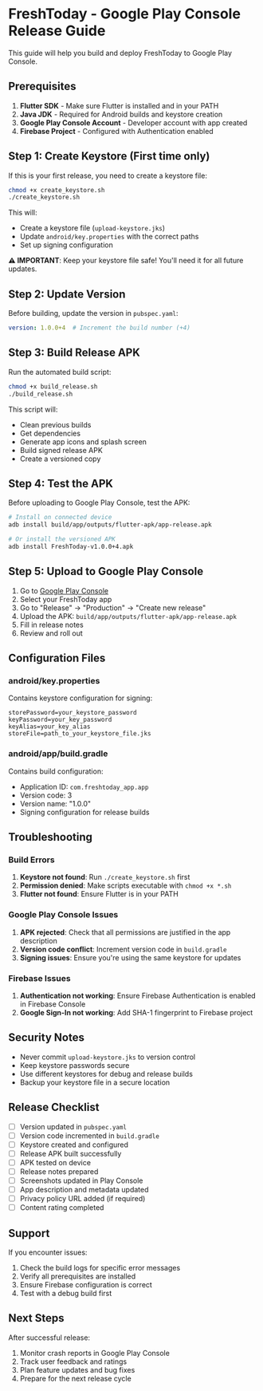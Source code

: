 # FreshToday - Google Play Console Release Guide

This guide will help you build and deploy FreshToday to Google Play Console.

## Prerequisites

1. **Flutter SDK** - Make sure Flutter is installed and in your PATH
2. **Java JDK** - Required for Android builds and keystore creation
3. **Google Play Console Account** - Developer account with app created
4. **Firebase Project** - Configured with Authentication enabled

## Step 1: Create Keystore (First time only)

If this is your first release, you need to create a keystore file:

```bash
chmod +x create_keystore.sh
./create_keystore.sh
```

This will:
- Create a keystore file (`upload-keystore.jks`)
- Update `android/key.properties` with the correct paths
- Set up signing configuration

**⚠️ IMPORTANT**: Keep your keystore file safe! You'll need it for all future updates.

## Step 2: Update Version

Before building, update the version in `pubspec.yaml`:

```yaml
version: 1.0.0+4  # Increment the build number (+4)
```

## Step 3: Build Release APK

Run the automated build script:

```bash
chmod +x build_release.sh
./build_release.sh
```

This script will:
- Clean previous builds
- Get dependencies
- Generate app icons and splash screen
- Build signed release APK
- Create a versioned copy

## Step 4: Test the APK

Before uploading to Google Play Console, test the APK:

```bash
# Install on connected device
adb install build/app/outputs/flutter-apk/app-release.apk

# Or install the versioned APK
adb install FreshToday-v1.0.0+4.apk
```

## Step 5: Upload to Google Play Console

1. Go to [Google Play Console](https://play.google.com/console)
2. Select your FreshToday app
3. Go to "Release" → "Production" → "Create new release"
4. Upload the APK: `build/app/outputs/flutter-apk/app-release.apk`
5. Fill in release notes
6. Review and roll out

## Configuration Files

### android/key.properties
Contains keystore configuration for signing:
```
storePassword=your_keystore_password
keyPassword=your_key_password
keyAlias=your_key_alias
storeFile=path_to_your_keystore_file.jks
```

### android/app/build.gradle
Contains build configuration:
- Application ID: `com.freshtoday_app.app`
- Version code: 3
- Version name: "1.0.0"
- Signing configuration for release builds

## Troubleshooting

### Build Errors

1. **Keystore not found**: Run `./create_keystore.sh` first
2. **Permission denied**: Make scripts executable with `chmod +x *.sh`
3. **Flutter not found**: Ensure Flutter is in your PATH

### Google Play Console Issues

1. **APK rejected**: Check that all permissions are justified in the app description
2. **Version code conflict**: Increment version code in `build.gradle`
3. **Signing issues**: Ensure you're using the same keystore for updates

### Firebase Issues

1. **Authentication not working**: Ensure Firebase Authentication is enabled in Firebase Console
2. **Google Sign-In not working**: Add SHA-1 fingerprint to Firebase project

## Security Notes

- Never commit `upload-keystore.jks` to version control
- Keep keystore passwords secure
- Use different keystores for debug and release builds
- Backup your keystore file in a secure location

## Release Checklist

- [ ] Version updated in `pubspec.yaml`
- [ ] Version code incremented in `build.gradle`
- [ ] Keystore created and configured
- [ ] Release APK built successfully
- [ ] APK tested on device
- [ ] Release notes prepared
- [ ] Screenshots updated in Play Console
- [ ] App description and metadata updated
- [ ] Privacy policy URL added (if required)
- [ ] Content rating completed

## Support

If you encounter issues:
1. Check the build logs for specific error messages
2. Verify all prerequisites are installed
3. Ensure Firebase configuration is correct
4. Test with a debug build first

## Next Steps

After successful release:
1. Monitor crash reports in Google Play Console
2. Track user feedback and ratings
3. Plan feature updates and bug fixes
4. Prepare for the next release cycle 